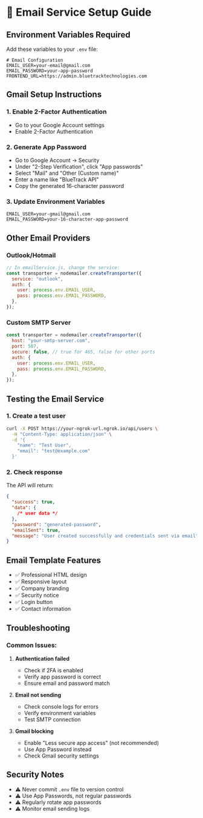 # 📧 Email Service Setup Guide

## Environment Variables Required

Add these variables to your `.env` file:

```env
# Email Configuration
EMAIL_USER=your-email@gmail.com
EMAIL_PASSWORD=your-app-password
FRONTEND_URL=https://admin.bluetracktechnologies.com
```

## Gmail Setup Instructions

### 1. Enable 2-Factor Authentication

- Go to your Google Account settings
- Enable 2-Factor Authentication

### 2. Generate App Password

- Go to Google Account → Security
- Under "2-Step Verification", click "App passwords"
- Select "Mail" and "Other (Custom name)"
- Enter a name like "BlueTrack API"
- Copy the generated 16-character password

### 3. Update Environment Variables

```env
EMAIL_USER=your-gmail@gmail.com
EMAIL_PASSWORD=your-16-character-app-password
```

## Other Email Providers

### Outlook/Hotmail

```javascript
// In emailService.js, change the service:
const transporter = nodemailer.createTransporter({
  service: "outlook",
  auth: {
    user: process.env.EMAIL_USER,
    pass: process.env.EMAIL_PASSWORD,
  },
});
```

### Custom SMTP Server

```javascript
const transporter = nodemailer.createTransporter({
  host: "your-smtp-server.com",
  port: 587,
  secure: false, // true for 465, false for other ports
  auth: {
    user: process.env.EMAIL_USER,
    pass: process.env.EMAIL_PASSWORD,
  },
});
```

## Testing the Email Service

### 1. Create a test user

```bash
curl -X POST https://your-ngrok-url.ngrok.io/api/users \
  -H "Content-Type: application/json" \
  -d '{
    "name": "Test User",
    "email": "test@example.com"
  }'
```

### 2. Check response

The API will return:

```json
{
  "success": true,
  "data": {
    /* user data */
  },
  "password": "generated-password",
  "emailSent": true,
  "message": "User created successfully and credentials sent via email"
}
```

## Email Template Features

- ✅ Professional HTML design
- ✅ Responsive layout
- ✅ Company branding
- ✅ Security notice
- ✅ Login button
- ✅ Contact information

## Troubleshooting

### Common Issues:

1. **Authentication failed**

   - Check if 2FA is enabled
   - Verify app password is correct
   - Ensure email and password match

2. **Email not sending**

   - Check console logs for errors
   - Verify environment variables
   - Test SMTP connection

3. **Gmail blocking**
   - Enable "Less secure app access" (not recommended)
   - Use App Password instead
   - Check Gmail security settings

## Security Notes

- ⚠️ Never commit `.env` file to version control
- ⚠️ Use App Passwords, not regular passwords
- ⚠️ Regularly rotate app passwords
- ⚠️ Monitor email sending logs
